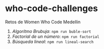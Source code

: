# who-code-challenges
Retos de Women Who Code Medellin

1. *Algorítmo Brubuja*: ```npm run buble-sort```
2. *Factorial de un número*: ```npm run factorial```
3. *Búsqueda lineal*: ```npm run lineal-search```

